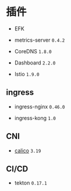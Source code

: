 # 插件

* EFK

* metrics-server `0.4.2`

* CoreDNS `1.8.0`

* Dashboard `2.2.0`

* Istio `1.9.0`

## ingress

* ingress-nginx `0.46.0`

* ingress-kong `1.0`

## CNI

* [calico](https://docs.projectcalico.org/getting-started/kubernetes/self-managed-onprem/) `3.19`

## CI/CD

* tekton `0.17.1`
